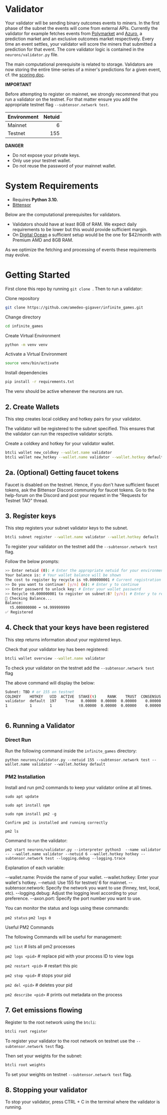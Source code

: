 

# Validator

Your validator will be sending binary outcomes events to miners. In the first phase of the subnet the events will come from external APIs. Currently the validator for example fetches events from [Polymarket](https://polymarket.com/) and [Azuro](https://azuro.org/), a prediction market and an exclusive outcomes market respectively. Every time an event settles, your validator will score the miners that submitted a prediction for that event. The core validator logic is contained in the `neurons/validator.py` file. 

The main computational prerequisite is related to storage. Validators are now storing the entire time-series of a miner's predictions for a given event, cf. the [scoring doc](https://hackmd.io/@nielsma/S1sB8xO_C). 

**IMPORTANT**

Before attempting to register on mainnet, we strongly recommend that you run a validator on the testnet. For that matter ensure you add the appropriate testnet flag `--subtensor.network test`.

| Environment | Netuid |
| ----------- | -----: |
| Mainnet     |      6 |
| Testnet     |    155 |



**DANGER**

- Do not expose your private keys.
- Only use your testnet wallet.
- Do not reuse the password of your mainnet wallet.

# System Requirements

- Requires **Python 3.10.**
- [Bittensor](https://github.com/opentensor/bittensor#install)

Below are the computational prerequisites for validators. 

- Validators should have at least 8GB of RAM. We expect daily requirements to be lower but this would provide sufficient margin.
- On [Digital Ocean](https://www.digitalocean.com/) a sufficient setup would be the one for $42/month with Premium AMD and 8GB RAM. 

As we optimize the fetching and processing of events these requirements may evolve.

# Getting Started


First clone this repo by running `git clone `. Then to run a validator:


Clone repository

```bash
git clone https://github.com/amedeo-gigaver/infinite_games.git
```

Change directory

```bash
cd infinite_games
```

Create Virtual Environment

```bash
python -m venv venv
```

Activate a Virtual Environment

```bash
source venv/bin/activate
```

Install dependencies

```bash
pip install -r requirements.txt
```

The venv should be active whenever the neurons are run.


## 2. Create Wallets

This step creates local coldkey and hotkey pairs for your validator.

The validator will be registered to the subnet specified. This ensures that the validator can run the respective validator scripts.

Create a coldkey and hotkey for your validator wallet.

```bash
btcli wallet new_coldkey --wallet.name validator
btcli wallet new_hotkey --wallet.name validator --wallet.hotkey default
```

## 2a. (Optional) Getting faucet tokens

Faucet is disabled on the testnet. Hence, if you don't have sufficient faucet tokens, ask the Bittensor Discord community for faucet tokens. Go to the help-forum on the Discord and post your request in the "Requests for Testnet TAO" thread.

## 3. Register keys

This step registers your subnet validator keys to the subnet.

```bash
btcli subnet register --wallet.name validator --wallet.hotkey default
```

To register your validator on the testnet add the `--subtensor.network test` flag.

Follow the below prompts:

```bash
>> Enter netuid (0): # Enter the appropriate netuid for your environment
Your balance is: # Your wallet balance will be shown
The cost to register by recycle is τ0.000000001 # Current registration costs
>> Do you want to continue? [y/n] (n): # Enter y to continue
>> Enter password to unlock key: # Enter your wallet password
>> Recycle τ0.000000001 to register on subnet:8? [y/n]: # Enter y to register
📡 Checking Balance...
Balance:
  τ5.000000000 ➡ τ4.999999999
✅ Registered
```

## 4. Check that your keys have been registered

This step returns information about your registered keys.

Check that your validator key has been registered:

```bash
btcli wallet overview --wallet.name validator
```

To check your validator on the testnet add the `--subtensor.network test` flag

The above command will display the below:

```bash
Subnet: TBD # or 155 on testnet
COLDKEY    HOTKEY   UID  ACTIVE  STAKE(τ)     RANK    TRUST  CONSENSUS  INCENTIVE  DIVIDENDS  EMISSION(ρ)   VTRUST  VPERMIT  UPDATED  AXON  HOTKEY_SS58
validator  default  197    True   0.00000  0.00000  0.00000    0.00000    0.00000    0.00000            0  0.00000                56  none  5GKkQKmDLfsKaumnkD479RBoD5CsbN2yRbMpY88J8YeC5DT4
1          1        1            τ0.00000  0.00000  0.00000    0.00000    0.00000    0.00000           ρ0  0.00000
                                                                                Wallet balance: τ0.000999999
```

## 6. Running a Validator

### Direct Run 

Run the following command inside the `infinite_games` directory:

`python neurons/validator.py --netuid 155 --subtensor.network test --wallet.name validator --wallet.hotkey default`


### PM2 Installation

Install and run pm2 commands to keep your validator online at all times.


`sudo apt update`

`sudo apt install npm` 

`sudo npm install pm2 -g`

`Confirm pm2 is installed and running correctly`

`pm2 ls`


Command to run the validator:

`pm2 start neurons/validator.py --interpreter python3  --name validator -- --wallet.name validator --netuid 6 --wallet.hotkey hotkey --subtensor.network test --logging.debug --logging.trace` 


Explanation of each variable:

--wallet.name: Provide the name of your wallet.
--wallet.hotkey: Enter your wallet's hotkey.
--netuid: Use 155 for testnet/ 6 for mainnet.
--subtensor.network: Specify the network you want to use (finney, test, local, etc).
--logging.debug: Adjust the logging level according to your preference.
--axon.port: Specify the port number you want to use.

You can monitor the status and logs using these commands:

`pm2 status`
`pm2 logs 0`

Useful PM2 Commands

The following Commands will be useful for management:

`pm2 list` # lists all pm2 processes

`pm2 logs <pid>` # replace pid with your process ID to view logs

`pm2 restart <pid>` # restart this pic

`pm2 stop <pid>` # stops your pid

`pm2 del <pid>` # deletes your pid

`pm2 describe <pid>` # prints out metadata on the process


## 7. Get emissions flowing

Register to the root network using the `btcli`:

```bash
btcli root register
```

To register your validator to the root network on testnet use the `--subtensor.network test` flag.

Then set your weights for the subnet:

```bash
btcli root weights
```

To set your weights on testnet `--subtensor.network test` flag.

## 8. Stopping your validator

To stop your validator, press CTRL + C in the terminal where the validator is running.

